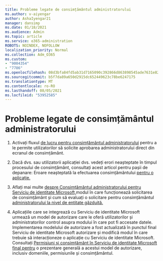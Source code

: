 ```yaml
---
title: Probleme legate de consimțământul administratorului
ms.author: v-aiyengar
author: AshaIyengar21
manager: dansimp
ms.date: 01/18/2021
ms.audience: Admin
ms.topic: article
ms.service: o365-administration
ROBOTS: NOINDEX, NOFOLLOW
localization_priority: Normal
ms.collection: Adm_O365
ms.custom:
- "9004354"
- "7786"
ms.openlocfilehash: 08d3bfa84fd5ab31d7165090c392866d863898545ade7631e820a100eef89dea
ms.sourcegitcommit: b5f7da89a650d2915dc652449623c78be6247175
ms.translationtype: MT
ms.contentlocale: ro-RO
ms.lasthandoff: 08/05/2021
ms.locfileid: "53952585"
---
```

# <a name="admin-consent-issues"></a>Probleme legate de consimțământul administratorului

1. Activați fluxul [de lucru pentru consimțământul administratorului](https://docs.microsoft.com/azure/active-directory/manage-apps/configure-admin-consent-workflow) pentru a le permite utilizatorilor să solicite aprobarea administratorului direct din ecranul de consimțământ.

1. Dacă dvs. sau utilizatorii aplicației dvs. vedeți erori neașteptate în timpul procesului de consimțământ, consultați acest articol pentru pașii de depanare: Eroare neașteptată la efectuarea consimțământului [pentru o aplicație.](https://docs.microsoft.com/azure/active-directory/manage-apps/application-sign-in-unexpected-user-consent-error)

1. Aflați mai multe [despre Consimțământul administratorului pentru Serviciu de identitate Microsoft,](https://docs.microsoft.com/azure/active-directory/develop/v2-admin-consent)modul în care funcționează solicitarea de consimțământ și cum să evaluați o solicitare pentru consimțământul [](https://docs.microsoft.com/azure/active-directory/develop/v2-admin-consent) [administratorului la nivel de entitate găzduită.](https://docs.microsoft.com/azure/active-directory/manage-apps/manage-consent-requests#evaluating-a-request-for-tenant-wide-admin-consent)

1. Aplicațiile care se integrează cu Serviciu de identitate Microsoft urmează un model de autorizare care le oferă utilizatorilor și administratorilor control asupra modului în care pot fi accesate datele. Implementarea modelului de autorizare a fost actualizată în punctul final Serviciu de identitate Microsoft autorizare și modifică modul în care trebuie să interacționeze o aplicație cu Serviciu de identitate Microsoft. Consultați [Permisiuni și consimțământ în Serviciu de identitate Microsoft final pentru](https://docs.microsoft.com/azure/active-directory/manage-apps/manage-consent-requests#evaluating-a-request-for-tenant-wide-admin-consent) o prezentare generală a acestui model de autorizare, inclusiv domeniile, permisiunile și consimțământul.
